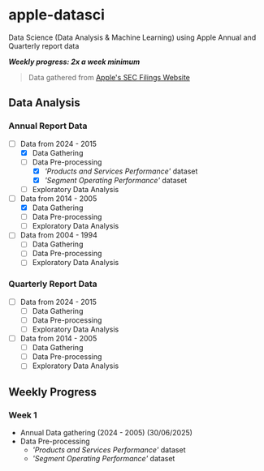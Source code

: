 # apple-datasci
Data Science (Data Analysis &amp; Machine Learning) using Apple Annual and Quarterly report data

***Weekly progress: 2x a week minimum***

> Data gathered from [Apple's SEC Filings Website](https://investor.apple.com/sec-filings/default.aspx)

## Data Analysis

### Annual Report Data

- [ ] Data from 2024 - 2015
  - [x] Data Gathering
  - [ ] Data Pre-processing
    - [x] *'Products and Services Performance'* dataset
    - [x] *'Segment Operating Performance'* dataset
  - [ ] Exploratory Data Analysis
- [ ] Data from 2014 - 2005
  - [x] Data Gathering
  - [ ] Data Pre-processing
  - [ ] Exploratory Data Analysis
- [ ] Data from 2004 - 1994
  - [ ] Data Gathering
  - [ ] Data Pre-processing
  - [ ] Exploratory Data Analysis

### Quarterly Report Data

- [ ] Data from 2024 - 2015
  - [ ] Data Gathering
  - [ ] Data Pre-processing
  - [ ] Exploratory Data Analysis
- [ ] Data from 2014 - 2005
  - [ ] Data Gathering
  - [ ] Data Pre-processing
  - [ ] Exploratory Data Analysis

## Weekly Progress

### Week 1

- Annual Data gathering (2024 - 2005) (30/06/2025)
- Data Pre-processing
  - *'Products and Services Performance'* dataset
  - *'Segment Operating Performance'* dataset
